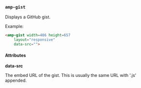 <!---
Copyright 2015 The AMP HTML Authors. All Rights Reserved.

Licensed under the Apache License, Version 2.0 (the "License");
you may not use this file except in compliance with the License.
You may obtain a copy of the License at

      http://www.apache.org/licenses/LICENSE-2.0

Unless required by applicable law or agreed to in writing, software
distributed under the License is distributed on an "AS-IS" BASIS,
WITHOUT WARRANTIES OR CONDITIONS OF ANY KIND, either express or implied.
See the License for the specific language governing permissions and
limitations under the License.
-->

### <a name="amp-gist"></a> `amp-gist`

Displays a GitHub gist.

Example:
```html
<amp-gist width=486 height=657
    layout="responsive"
    data-src="">
```

#### Attributes

**data-src**

The embed URL of the gist.  This is usually the same URL with '.js' appended.
